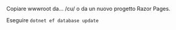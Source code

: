 Copiare wwwroot da... /cu/ o da un nuovo progetto Razor Pages.

Eseguire `dotnet ef database update`
